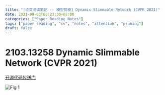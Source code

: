 ```yaml
---
title: "[论文阅读笔记 -- 模型剪枝] Dynamic Slimmable Network (CVPR 2021)"
date: 2021-09-03T00:23:30+08:00
categories: ["Paper Reading Notes"]
tags: ["paper reading", "cv", "notes", "attention", "pruning"]
draft: false
---
```


# 2103.13258 Dynamic Slimmable Network (CVPR 2021)

[开源代码传送门](https://github.com/changlin31/DS-Net)

![Fig 1](/images/2021/PRN90/1.png)
